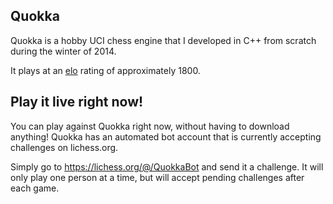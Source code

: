 ## Quokka

Quokka is a hobby UCI chess engine that I developed in C++ from scratch during the winter of 2014.

It plays at an [elo](https://en.wikipedia.org/wiki/Elo_rating_system) rating of approximately 1800.

## Play it live right now!
You can play against Quokka right now, without having to download anything!
Quokka has an automated bot account that is currently accepting challenges on lichess.org.

Simply go to https://lichess.org/@/QuokkaBot and send it a challenge.
It will only play one person at a time, but will accept pending challenges after each game.
